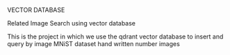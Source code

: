VECTOR DATABASE

Related Image Search using vector database

This is the project in which we use the qdrant vector database to insert and query by image MNiST dataset hand written number images 